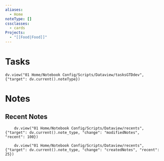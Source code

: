 ```yaml
---
aliases:
  - Home
noteType: []
cssclasses:
  - cards
Projects:
  - "[[Food|Food]]"
---
```

# Tasks
```dataviewjs
dv.view("01 Home/Notebook Config/Scripts/Dataview/tasksGTDdev", {"target": dv.current().noteType})
```
# Notes
## Recent Notes 

```dataviewjs
    dv.view("01 Home/Notebook Config/Scripts/Dataview/recents", {"target": dv.current().note_type, "change": "modifiedNotes", "recent": 100})
```
```dataviewjs
    dv.view("01 Home/Notebook Config/Scripts/Dataview/recents", {"target": dv.current().note_type, "change": "createdNotes", "recent": 25})
```


